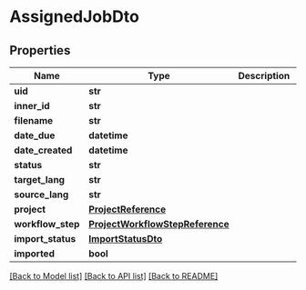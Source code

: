 # AssignedJobDto

## Properties
Name | Type | Description | Notes
------------ | ------------- | ------------- | -------------
**uid** | **str** |  | [optional] 
**inner_id** | **str** |  | [optional] 
**filename** | **str** |  | [optional] 
**date_due** | **datetime** |  | [optional] 
**date_created** | **datetime** |  | [optional] 
**status** | **str** |  | [optional] 
**target_lang** | **str** |  | [optional] 
**source_lang** | **str** |  | [optional] 
**project** | [**ProjectReference**](ProjectReference.md) |  | [optional] 
**workflow_step** | [**ProjectWorkflowStepReference**](ProjectWorkflowStepReference.md) |  | [optional] 
**import_status** | [**ImportStatusDto**](ImportStatusDto.md) |  | [optional] 
**imported** | **bool** |  | [optional] 

[[Back to Model list]](../README.md#documentation-for-models) [[Back to API list]](../README.md#documentation-for-api-endpoints) [[Back to README]](../README.md)

